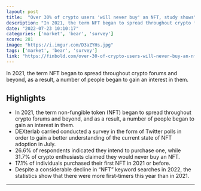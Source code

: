 ```yaml
---
layout: post
title:  "Over 30% of crypto users 'will never buy' an NFT, study shows"
description: "In 2021, the term NFT began to spread throughout crypto forums and beyond, as a result, a number of people began to gain an interest in them."
date: "2022-07-23 10:10:17"
categories: ['market', 'bear', 'survey']
score: 281
image: "https://i.imgur.com/D3aZYHs.jpg"
tags: ['market', 'bear', 'survey']
link: "https://finbold.com/over-30-of-crypto-users-will-never-buy-an-nft-study-shows/"
---
```


In 2021, the term NFT began to spread throughout crypto forums and beyond, as a result, a number of people began to gain an interest in them.

## Highlights

- In 2021, the term non-fungible token (NFT) began to spread throughout crypto forums and beyond, and as a result, a number of people began to gain an interest in them.
- DEXterlab carried conducted a survey in the form of Twitter polls in order to gain a better understanding of the current state of NFT adoption in July.
- 26.6% of respondents indicated they intend to purchase one, while 31.7% of crypto enthusiasts claimed they would never buy an NFT.
- 17.1% of individuals purchased their first NFT in 2021 or before.
- Despite a considerable decline in “NFT” keyword searches in 2022, the statistics show that there were more first-timers this year than in 2021.

---
